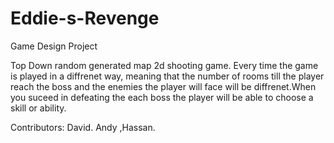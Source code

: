 # Eddie-s-Revenge
Game Design Project


Top Down random generated map  2d shooting game. Every time the game is played in a diffrenet way, meaning that the number of rooms till the player reach the boss and the enemies the player will face will be diffrenet.When you suceed in defeating the each boss the player will be able to  choose a skill or ability.

Contributors:
David. 
Andy
,Hassan.
